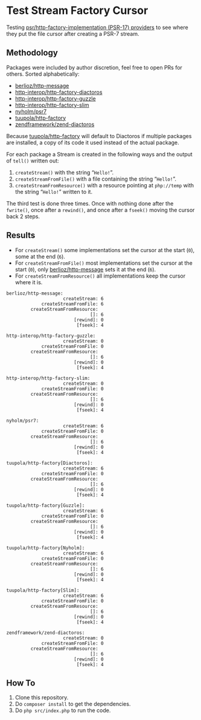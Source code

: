 # Test Stream Factory Cursor

Testing [psr/http-factory-implementation (PSR-17) providers][providers] to see where they put the file cursor after creating a PSR-7 stream.

## Methodology

Packages were included by author discretion, feel free to open PRs for others. Sorted alphabetically:

* [berlioz/http-message][]
* [http-interop/http-factory-diactoros][]
* [http-interop/http-factory-guzzle][]
* [http-interop/http-factory-slim][]
* [nyholm/psr7][]
* [tuupola/http-factory][]
* [zendframework/zend-diactoros][]

Because [tuupola/http-factory][] will default to Diactoros if multiple packages are installed, a copy of its code it used instead of the actual package.

For each package a Stream is created in the following ways and the output of `tell()` written out:

1. `createStream()` with the string “`Hello!`”.
2. `createStreamFromFile()` with a file containing the string “`Hello!`”.
3. `createStreamFromResource()` with a resource pointing at `php://temp` with the string “`Hello!`” written to it.

The third test is done three times. Once with nothing done after the `fwrite()`, once after a `rewind()`, and once after a `fseek()` moving the cursor back 2 steps.

## Results

* For `createStream()` some implementations set the cursor at the start (`0`), some at the end (`6`).
* For `createStreamFromFile()` most implementations set the cursor at the start (`0`), only [berlioz/http-message][] sets it at the end (`6`).
* For `createStreamFromResource()` all implementations keep the cursor where it is.

```
berlioz/http-message:
                     createStream: 6
             createStreamFromFile: 6
         createStreamFromResource:
                               []: 6
                         [rewind]: 0
                          [fseek]: 4

http-interop/http-factory-guzzle:
                     createStream: 0
             createStreamFromFile: 0
         createStreamFromResource:
                               []: 6
                         [rewind]: 0
                          [fseek]: 4

http-interop/http-factory-slim:
                     createStream: 0
             createStreamFromFile: 0
         createStreamFromResource:
                               []: 6
                         [rewind]: 0
                          [fseek]: 4

nyholm/psr7:
                     createStream: 6
             createStreamFromFile: 0
         createStreamFromResource:
                               []: 6
                         [rewind]: 0
                          [fseek]: 4

tuupola/http-factory[Diactoros]:
                     createStream: 6
             createStreamFromFile: 0
         createStreamFromResource:
                               []: 6
                         [rewind]: 0
                          [fseek]: 4

tuupola/http-factory[Guzzle]:
                     createStream: 6
             createStreamFromFile: 0
         createStreamFromResource:
                               []: 6
                         [rewind]: 0
                          [fseek]: 4

tuupola/http-factory[Nyholm]:
                     createStream: 6
             createStreamFromFile: 0
         createStreamFromResource:
                               []: 6
                         [rewind]: 0
                          [fseek]: 4

tuupola/http-factory[Slim]:
                     createStream: 6
             createStreamFromFile: 0
         createStreamFromResource:
                               []: 6
                         [rewind]: 0
                          [fseek]: 4

zendframework/zend-diactoros:
                     createStream: 0
             createStreamFromFile: 0
         createStreamFromResource:
                               []: 6
                         [rewind]: 0
                          [fseek]: 4
```

## How To

1. Clone this repository.
2. Do `composer install` to get the dependencies.
3. Do `php src/index.php` to run the code.

[berlioz/http-message]: https://packagist.org/packages/berlioz/http-message
[http-interop/http-factory-diactoros]: https://packagist.org/packages/http-interop/http-factory-diactoros
[http-interop/http-factory-guzzle]: https://packagist.org/packages/http-interop/http-factory-guzzle
[http-interop/http-factory-slim]: https://packagist.org/packages/http-interop/http-factory-slim
[nyholm/psr7]: https://packagist.org/packages/nyholm/psr7
[providers]: https://packagist.org/providers/psr/http-factory-implementation
[tuupola/http-factory]: https://packagist.org/packages/tuupola/http-factory
[zendframework/zend-diactoros]: https://packagist.org/packages/zendframework/zend-diactoros